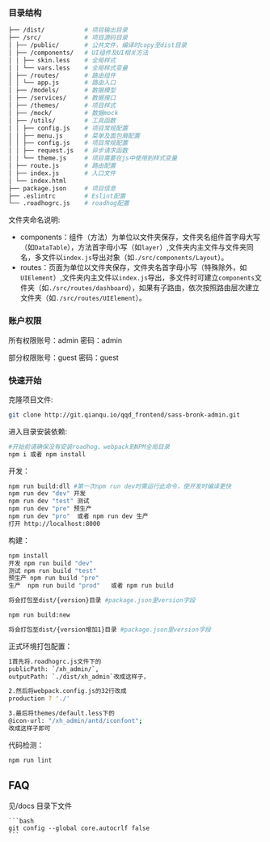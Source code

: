 ### 目录结构

```bash
├── /dist/           # 项目输出目录
├── /src/            # 项目源码目录
│ ├── /public/       # 公共文件，编译时copy至dist目录
│ ├── /components/   # UI组件及UI相关方法
│ │ ├── skin.less    # 全局样式
│ │ └── vars.less    # 全局样式变量
│ ├── /routes/       # 路由组件
│ │ └── app.js       # 路由入口
│ ├── /models/       # 数据模型
│ ├── /services/     # 数据接口
│ ├── /themes/       # 项目样式
│ ├── /mock/         # 数据mock
│ ├── /utils/        # 工具函数
│ │ ├── config.js    # 项目常规配置
│ │ ├── menu.js      # 菜单及面包屑配置
│ │ ├── config.js    # 项目常规配置
│ │ ├── request.js   # 异步请求函数
│ │ └── theme.js     # 项目需要在js中使用到样式变量
│ ├── route.js       # 路由配置
│ ├── index.js       # 入口文件
│ └── index.html
├── package.json     # 项目信息
├── .eslintrc        # Eslint配置
└── .roadhogrc.js    # roadhog配置
```

文件夹命名说明:

- components：组件（方法）为单位以文件夹保存，文件夹名组件首字母大写（如`DataTable`），方法首字母小写（如`layer`）,文件夹内主文件与文件夹同名，多文件以`index.js`导出对象（如`./src/components/Layout`）。
- routes：页面为单位以文件夹保存，文件夹名首字母小写（特殊除外，如`UIElement`）,文件夹内主文件以`index.js`导出，多文件时可建立`components`文件夹（如`./src/routes/dashboard`），如果有子路由，依次按照路由层次建立文件夹（如`./src/routes/UIElement`）。

### 账户权限

所有权限账号：admin 密码：admin

部分权限账号：guest 密码：guest

### 快速开始

克隆项目文件:

```bash
git clone http://git.qianqu.io/qqd_frontend/sass-bronk-admin.git
```

进入目录安装依赖:

```bash
#开始前请确保没有安装roadhog、webpack到NPM全局目录
npm i 或者 npm install
```

开发：

```bash
npm run build:dll #第一次npm run dev时需运行此命令，使开发时编译更快
npm run dev "dev" 开发
npm run dev "test" 测试
npm run dev "pre" 预生产
npm run dev "pro"  或者 npm run dev 生产
打开 http://localhost:8000
```

构建：

```bash
npm install
开发 npm run build "dev"
测试 npm run build "test"
预生产 npm run build "pre"
生产  npm run build "prod"   或者 npm run build

将会打包至dist/{version}目录 #package.json里version字段

npm run build:new

将会打包至dist/{version增加1}目录 #package.json里version字段
```

正式环境打包配置：

```bash
1首先将.roadhogrc.js文件下的
publicPath: `/xh_admin/`,
outputPath: `./dist/xh_admin`改成这样子，

2.然后将webpack.config.js的32行改成
production ? './'

3.最后将themes/default.less下的
@icon-url: "/xh_admin/antd/iconfont";
改成这样子即可
```

代码检测：

```bash
npm run lint
```

## FAQ

见/docs 目录下文件

    ```bash
    git config --global core.autocrlf false
    ```
